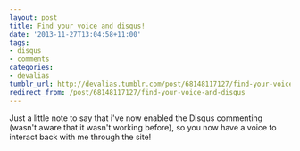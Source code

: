 ```yaml
---
layout: post
title: Find your voice and disqus!
date: '2013-11-27T13:04:58+11:00'
tags:
- disqus
- comments
categories:
- devalias
tumblr_url: http://devalias.tumblr.com/post/68148117127/find-your-voice-and-disqus
redirect_from: /post/68148117127/find-your-voice-and-disqus
---
```

Just a little note to say that i've now enabled the Disqus commenting (wasn't aware that it wasn't working before), so you now have a voice to interact back with me through the site!
